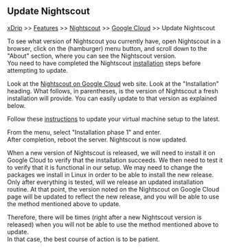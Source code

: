 ## Update Nightscout
[xDrip](../../README.md) >> [Features](../Features_page.md) >> [Nightscout](../Nightscout_page.md) >> [Google Cloud](./GoogleCloud.md) >> Update Nightscout  
  
To see what version of Nightscout you currently have, open Nightscout in a browser, click on the (hamburger) menu button, and scroll down to the "About" section, where you can see the Nightscout version.      
You need to have completed the Nightscout [installation](./NS_Install.md) steps before attempting to update.  
  
Look at the [Nightscout on Google Cloud](./GoogleCloud.md) web site.  Look at the "Installation" heading.  What follows, in parentheses, is the version of Nightscout a fresh installation will provide.  You can easily update to that version as explained below.  
  
Follow these [instructions](./NS_SyncExecutables.md) to update your virtual machine setup to the latest.  
  
From the menu, select "Installation phase 1" and enter.  
After completion, reboot the server.  Nightscout is now updated.  
  
When a new version of Nightscout is released, we will need to install it on Google Cloud to verify that the installation succeeds.  We then need to test it to verify that it is functional in our setup.  We may need to change the packages we install in Linux in order to be able to install the new release.  
Only after everything is tested, will we release an updated installation routine.  At that point, the version noted on the Nightscout on Google Cloud page will be updated to reflect the new release, and you will be able to use the method mentioned above to update.  
  
Therefore, there will be times (right after a new Nightscout version is released) when you will not be able to use the method mentioned above to update.  
In that case, the best course of action is to be patient.  
  
